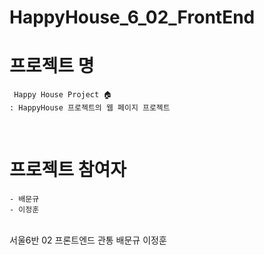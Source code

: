 # HappyHouse_6_02_FrontEnd

# 프로젝트 명
     Happy House Project 🏠
    : HappyHouse 프로젝트의 웹 페이지 프로젝트 

<br>

# 프로젝트 참여자
    - 배문규
    - 이정훈

<br>
서울6반 02 프론트엔드 관통 배문규 이정훈

